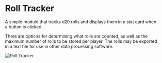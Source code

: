 # Roll Tracker
A simple module that tracks d20 rolls and displays them in a stat card when a button is clicked.

There are options for determining what rolls are counted, as well as the maximum number of rolls to be stored per player. 
The rolls may be exported in a text file for use in other data processing software.

![Roll Tracker](https://i.imgur.com/3DsfFtO.png)

